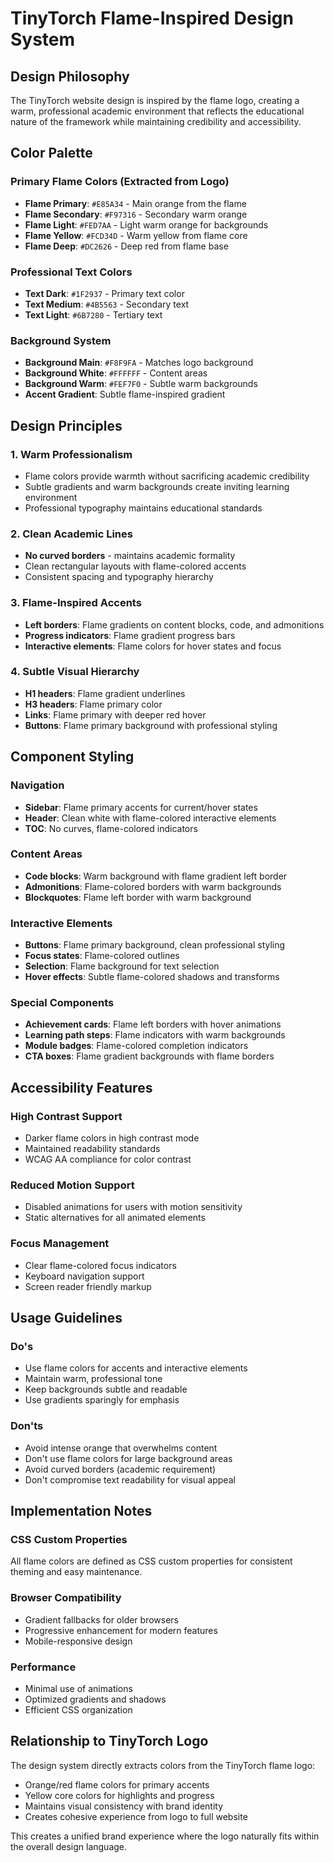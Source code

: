 # TinyTorch Flame-Inspired Design System

## Design Philosophy

The TinyTorch website design is inspired by the flame logo, creating a warm, professional academic environment that reflects the educational nature of the framework while maintaining credibility and accessibility.

## Color Palette

### Primary Flame Colors (Extracted from Logo)
- **Flame Primary**: `#E85A34` - Main orange from the flame
- **Flame Secondary**: `#F97316` - Secondary warm orange  
- **Flame Light**: `#FED7AA` - Light warm orange for backgrounds
- **Flame Yellow**: `#FCD34D` - Warm yellow from flame core
- **Flame Deep**: `#DC2626` - Deep red from flame base

### Professional Text Colors
- **Text Dark**: `#1F2937` - Primary text color
- **Text Medium**: `#4B5563` - Secondary text
- **Text Light**: `#6B7280` - Tertiary text

### Background System
- **Background Main**: `#F8F9FA` - Matches logo background
- **Background White**: `#FFFFFF` - Content areas
- **Background Warm**: `#FEF7F0` - Subtle warm backgrounds
- **Accent Gradient**: Subtle flame-inspired gradient

## Design Principles

### 1. Warm Professionalism
- Flame colors provide warmth without sacrificing academic credibility
- Subtle gradients and warm backgrounds create inviting learning environment
- Professional typography maintains educational standards

### 2. Clean Academic Lines
- **No curved borders** - maintains academic formality
- Clean rectangular layouts with flame-colored accents
- Consistent spacing and typography hierarchy

### 3. Flame-Inspired Accents
- **Left borders**: Flame gradients on content blocks, code, and admonitions
- **Progress indicators**: Flame gradient progress bars
- **Interactive elements**: Flame colors for hover states and focus

### 4. Subtle Visual Hierarchy
- **H1 headers**: Flame gradient underlines
- **H3 headers**: Flame primary color
- **Links**: Flame primary with deeper red hover
- **Buttons**: Flame primary background with professional styling

## Component Styling

### Navigation
- **Sidebar**: Flame primary accents for current/hover states
- **Header**: Clean white with flame-colored interactive elements
- **TOC**: No curves, flame-colored indicators

### Content Areas
- **Code blocks**: Warm background with flame gradient left border
- **Admonitions**: Flame-colored borders with warm backgrounds
- **Blockquotes**: Flame left border with warm background

### Interactive Elements
- **Buttons**: Flame primary background, clean professional styling
- **Focus states**: Flame-colored outlines
- **Selection**: Flame background for text selection
- **Hover effects**: Subtle flame-colored shadows and transforms

### Special Components
- **Achievement cards**: Flame left borders with hover animations
- **Learning path steps**: Flame indicators with warm backgrounds
- **Module badges**: Flame-colored completion indicators
- **CTA boxes**: Flame gradient backgrounds with flame borders

## Accessibility Features

### High Contrast Support
- Darker flame colors in high contrast mode
- Maintained readability standards
- WCAG AA compliance for color contrast

### Reduced Motion Support
- Disabled animations for users with motion sensitivity
- Static alternatives for all animated elements

### Focus Management
- Clear flame-colored focus indicators
- Keyboard navigation support
- Screen reader friendly markup

## Usage Guidelines

### Do's
- Use flame colors for accents and interactive elements
- Maintain warm, professional tone
- Keep backgrounds subtle and readable
- Use gradients sparingly for emphasis

### Don'ts
- Avoid intense orange that overwhelms content
- Don't use flame colors for large background areas
- Avoid curved borders (academic requirement)
- Don't compromise text readability for visual appeal

## Implementation Notes

### CSS Custom Properties
All flame colors are defined as CSS custom properties for consistent theming and easy maintenance.

### Browser Compatibility
- Gradient fallbacks for older browsers
- Progressive enhancement for modern features
- Mobile-responsive design

### Performance
- Minimal use of animations
- Optimized gradients and shadows
- Efficient CSS organization

## Relationship to TinyTorch Logo

The design system directly extracts colors from the TinyTorch flame logo:
- Orange/red flame colors for primary accents
- Yellow core colors for highlights and progress
- Maintains visual consistency with brand identity
- Creates cohesive experience from logo to full website

This creates a unified brand experience where the logo naturally fits within the overall design language.